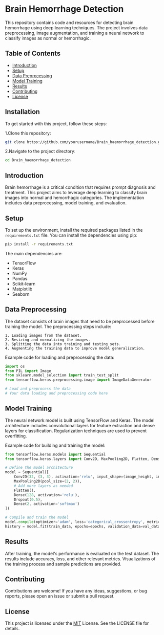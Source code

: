 
# Brain Hemorrhage Detection

This repository contains code and resources for detecting brain hemorrhage using deep learning techniques. The project involves data preprocessing, image augmentation, and training a neural network to classify images as normal or hemorrhagic.




## Table of Contents

 - [Introduction](#introduction)
 - [Setup](#setup)
 - [Data Preprocessing](#data-Preprocessing)
 - [Model Training](#model-training)
 - [Results](#results)
 - [Contributing](#Contributing)
 - [License](#License)



## Installation

To get started with this project, follow these steps:

1.Clone this repository:
```bash
git clone https://github.com/yourusername/Brain_haemorrhage_detection.git
```
2.Navigate to the project directory:
```bash
cd Brain_haemorrhage_detection
```
## Introduction

Brain hemorrhage is a critical condition that requires prompt diagnosis and treatment. This project aims to leverage deep learning to classify brain images into normal and hemorrhagic categories. The implementation includes data preprocessing, model training, and evaluation.


## Setup

To set up the environment, install the required packages listed in the `requirements.txt` file. You can install the dependencies using pip:

```bash
pip install -r requirements.txt
```
The main dependencies are:

- TensorFlow
- Keras
- NumPy
- Pandas
- Scikit-learn
- Matplotlib
- Seaborn


## Data Preprocessing

The dataset consists of brain images that need to be preprocessed before training the model. The preprocessing steps include:

    1. Loading images from the dataset.
    2. Resizing and normalizing the images.
    3. Splitting the data into training and testing sets.
    4. Augmenting the training data to improve model generalization.

Example code for loading and preprocessing the data:

```python
import os
from PIL import Image
from sklearn.model_selection import train_test_split
from tensorflow.keras.preprocessing.image import ImageDataGenerator

# Load and preprocess the data
# Your data loading and preprocessing code here
```
## Model Training

The neural network model is built using TensorFlow and Keras. The model architecture includes convolutional layers for feature extraction and dense layers for classification. Regularization techniques are used to prevent overfitting.

Example code for building and training the model:

```python
from tensorflow.keras.models import Sequential
from tensorflow.keras.layers import Conv2D, MaxPooling2D, Flatten, Dense, Dropout

# Define the model architecture
model = Sequential([
    Conv2D(32, (3, 3), activation='relu', input_shape=(image_height, image_width, channels)),
    MaxPooling2D(pool_size=(2, 2)),
    # Add more layers as needed
    Flatten(),
    Dense(128, activation='relu'),
    Dropout(0.5),
    Dense(2, activation='softmax')
])

# Compile and train the model
model.compile(optimizer='adam', loss='categorical_crossentropy', metrics=['accuracy'])
history = model.fit(train_data, epochs=epochs, validation_data=val_data)
```
## Results

After training, the model's performance is evaluated on the test dataset. The results include accuracy, loss, and other relevant metrics. Visualizations of the training process and sample predictions are provided.
## Contributing

Contributions are welcome! If you have any ideas, suggestions, or bug reports, please open an issue or submit a pull request.

## License

This project is licensed under the [MIT](https://choosealicense.com/licenses/mit/) License. See the LICENSE file for details.

